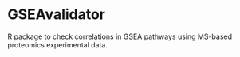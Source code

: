 # GSEAvalidator
R package to check correlations in GSEA pathways using MS-based proteomics experimental data.
